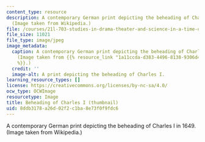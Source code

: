 ```yaml
---
content_type: resource
description: A contemporary German print depicting the beheading of Charles I in 1649.
  (Image taken from Wikipedia.)
file: /courses/21l-703-studies-in-drama-theater-and-science-in-a-time-of-war-spring-2005/8ddb3178a26d02f2c1ba8e73f0f9fdc6_21l-703s05-th.jpg
file_size: 11021
file_type: image/jpeg
image_metadata:
  caption: A contemporary German print depicting the beheading of Charles I in 1649.
    (Image taken from {{% resource_link "1a11ccda-d383-4496-8138-9306d4e087fd" "Wikipedia"
    %}}.)
  credit: ''
  image-alt: A print depicting the beheading of Charles I.
learning_resource_types: []
license: https://creativecommons.org/licenses/by-nc-sa/4.0/
ocw_type: OCWImage
resourcetype: Image
title: Beheading of Charles I (thumbnail)
uid: 8ddb3178-a26d-02f2-c1ba-8e73f0f9fdc6
---
```

A contemporary German print depicting the beheading of Charles I in 1649. (Image taken from Wikipedia.)
